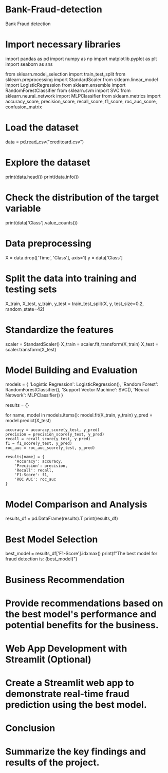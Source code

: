 # Bank-Fraud-detection
Bank Fraud detection


# Import necessary libraries
import pandas as pd
import numpy as np
import matplotlib.pyplot as plt
import seaborn as sns

from sklearn.model_selection import train_test_split
from sklearn.preprocessing import StandardScaler
from sklearn.linear_model import LogisticRegression
from sklearn.ensemble import RandomForestClassifier
from sklearn.svm import SVC
from sklearn.neural_network import MLPClassifier
from sklearn.metrics import accuracy_score, precision_score, recall_score, f1_score, roc_auc_score, confusion_matrix

# Load the dataset
data = pd.read_csv("creditcard.csv")

# Explore the dataset
print(data.head())
print(data.info())

# Check the distribution of the target variable
print(data['Class'].value_counts())

# Data preprocessing
X = data.drop(['Time', 'Class'], axis=1)
y = data['Class']

# Split the data into training and testing sets
X_train, X_test, y_train, y_test = train_test_split(X, y, test_size=0.2, random_state=42)

# Standardize the features
scaler = StandardScaler()
X_train = scaler.fit_transform(X_train)
X_test = scaler.transform(X_test)

# Model Building and Evaluation
models = {
    'Logistic Regression': LogisticRegression(),
    'Random Forest': RandomForestClassifier(),
    'Support Vector Machine': SVC(),
    'Neural Network': MLPClassifier()
}

results = {}

for name, model in models.items():
    model.fit(X_train, y_train)
    y_pred = model.predict(X_test)

    accuracy = accuracy_score(y_test, y_pred)
    precision = precision_score(y_test, y_pred)
    recall = recall_score(y_test, y_pred)
    f1 = f1_score(y_test, y_pred)
    roc_auc = roc_auc_score(y_test, y_pred)

    results[name] = {
        'Accuracy': accuracy,
        'Precision': precision,
        'Recall': recall,
        'F1-Score': f1,
        'ROC AUC': roc_auc
    }

# Model Comparison and Analysis
results_df = pd.DataFrame(results).T
print(results_df)

# Best Model Selection
best_model = results_df['F1-Score'].idxmax()
print(f"The best model for fraud detection is: {best_model}")

# Business Recommendation
# Provide recommendations based on the best model's performance and potential benefits for the business.

# Web App Development with Streamlit (Optional)
# Create a Streamlit web app to demonstrate real-time fraud prediction using the best model.

# Conclusion
# Summarize the key findings and results of the project.


